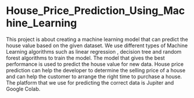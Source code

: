 # House_Price_Prediction_Using_Machine_Learning
This project is about creating a machine learning model that can predict the house value based on the given dataset.
We use different types of Machine Learning algorithms such as linear regression , decision tree and random forest algorithms to train the model.
The model that gives the best performance is used to predict the house value for new data.
House price prediction can help the developer to determine the selling price of a house and can help the customer to arrange the right time to purchase a house.
The platform that we use for predicting the correct data is Jupiter and Google Colab.


